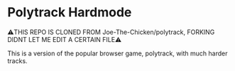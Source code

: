# Polytrack Hardmode
⚠️THIS REPO IS CLONED FROM Joe-The-Chicken/polytrack, FORKING DIDNT LET ME EDIT A CERTAIN FILE⚠️

This is a version of the popular browser game, polytrack, with much harder tracks.
